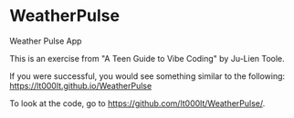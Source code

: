 # WeatherPulse
Weather Pulse App

This is an exercise from "A Teen Guide to Vibe Coding" by Ju-Lien Toole.

If you were successful, you would see something similar to the following:
https://lt000lt.github.io/WeatherPulse

To look at the code, go to https://github.com/lt000lt/WeatherPulse/. 
